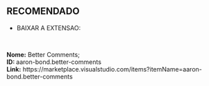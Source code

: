 ## RECOMENDADO

* BAIXAR A EXTENSAO:
 <BR>
 <p>
 <b>Nome:</b>  Better Comments; <br>
 <b>ID: </b> aaron-bond.better-comments <br>
<b>Link:</b> https://marketplace.visualstudio.com/items?itemName=aaron-bond.better-comments
</p>
